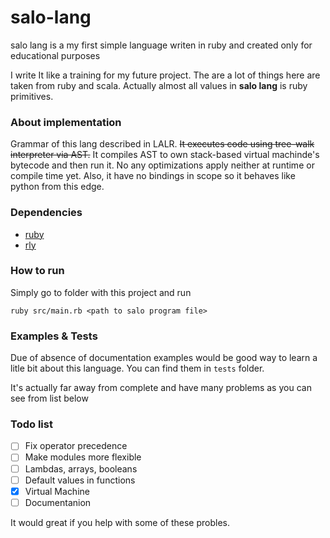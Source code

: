 # salo-lang

salo lang is a my first simple language writen in ruby and created only for educational purposes

I write It like a training for my future project.
The are a lot of things here are taken from ruby and scala.
Actually almost all values in **salo lang** is ruby primitives.

### About implementation
Grammar of this lang described in LALR.
~~It executes code using tree-walk interpreter via AST.~~
It compiles AST to own stack-based virtual machinde's bytecode and then run it.
No any optimizations apply neither at runtime or compile time yet.
Also, it have no bindings in scope so it behaves like python from this edge.

### Dependencies
- [ruby](https://github.com/ruby/ruby)
- [rly](https://github.com/farcaller/rly)

### How to run 
Simply go to folder with this project and run
```
ruby src/main.rb <path to salo program file>
```
### Examples & Tests
Due of absence of documentation examples would be good way to learn a litle bit about this language.
You can find them in `tests` folder.

It's actually far away from complete and have many problems as you can see from list below

### Todo list
- [ ] Fix operator precedence
- [ ] Make modules more flexible 
- [ ] Lambdas, arrays, booleans 
- [ ] Default values in functions
- [x] Virtual Machine
- [ ] Documentanion 

It would great if you help with some of these probles.
